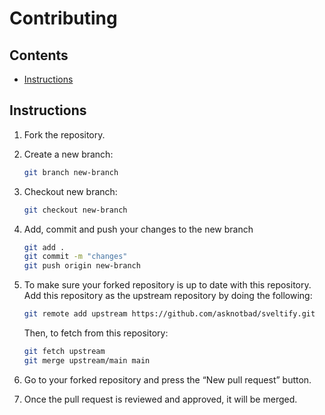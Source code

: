 # Contributing

## Contents

  - [Instructions](#instructions)

## Instructions

1. Fork the repository.

1. Create a new branch:

   ```bash
   git branch new-branch
   ```

1. Checkout new branch:

   ```bash
   git checkout new-branch
   ```

1. Add, commit and push your changes to the new branch

   ```bash
   git add .
   git commit -m "changes"
   git push origin new-branch
   ```

1. To make sure your forked repository is up to date with this repository. Add this repository as the upstream repository by doing the following:

   ```bash
   git remote add upstream https://github.com/asknotbad/sveltify.git
   ```

   Then, to fetch from this repository:
   
   ```bash
   git fetch upstream
   git merge upstream/main main
   ```

1. Go to your forked repository and press the “New pull request” button.
   
1. Once the pull request is reviewed and approved, it will be merged.
